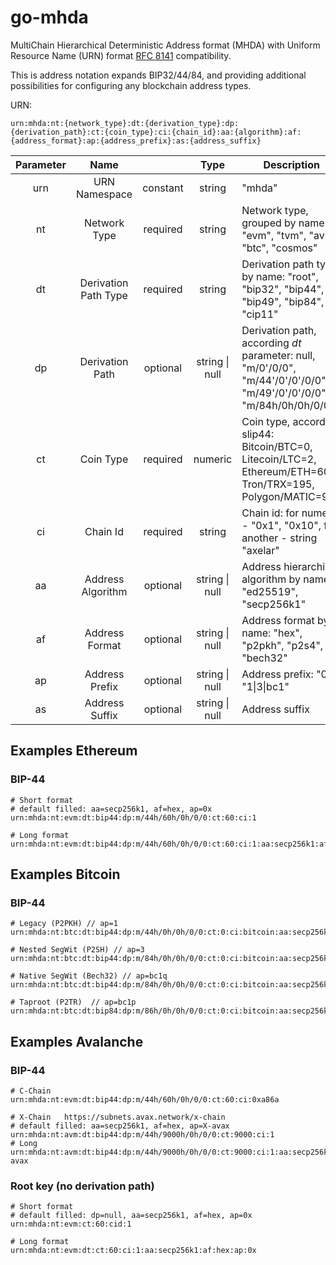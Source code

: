 # go-mhda

MultiChain Hierarchical Deterministic Address format (MHDA) with Uniform Resource Name (URN)
format [RFC 8141](https://datatracker.ietf.org/doc/rfc8141/) compatibility.

This is address notation expands BIP32/44/84, and providing additional possibilities for configuring 
any blockchain address types.

URN:

```
urn:mhda:nt:{network_type}:dt:{derivation_type}:dp:{derivation_path}:ct:{coin_type}:ci:{chain_id}:aa:{algorithm}:af:{address_format}:ap:{address_prefix}:as:{address_suffix}
```

| **Parameter** |       **Name**       |          |    **Type**    | **Description**                                                                                                      |
|:-------------:|:--------------------:|:--------:|:--------------:|----------------------------------------------------------------------------------------------------------------------|
|      urn      |    URN Namespace     | constant |     string     | "mhda"                                                                                                               |
|      nt       |     Network Type     | required |     string     | Network type, grouped by name: "evm", "tvm", "avm", "btc", "cosmos"                                                  |                                                             |
|      dt       | Derivation Path Type | required |     string     | Derivation path type by name: "root", "bip32", "bip44", "bip49", "bip84", "cip11"                                    |
|      dp       |   Derivation Path    | optional | string \| null | Derivation path, according *dt* parameter: null, "m/0'/0/0", "m/44'/0'/0'/0/0", "m/49'/0'/0'/0/0", "m/84h/0h/0h/0/0" |
|      ct       |      Coin Type       | required |    numeric     | Coin type, according slip44: Bitcoin/BTC=0, Litecoin/LTC=2, Ethereum/ETH=60, Tron/TRX=195, Polygon/MATIC=966         |
|      ci       |       Chain Id       | required |     string     | Chain id: for numeric - "0x1", "0x10", for another - string "axelar"                                                 |
|      aa       |  Address Algorithm   | optional | string \| null | Address hierarchical algorithm by name: "ed25519", "secp256k1"                                                       |
|      af       |    Address Format    | optional | string \| null | Address format by name: "hex", "p2pkh", "p2s4", "bech32"                                                             |
|      ap       |    Address Prefix    | optional | string \| null | Address prefix: "0x", "1\|3\|bc1"                                                                                    |
|      as       |    Address Suffix    | optional | string \| null | Address suffix                                                                                                       |

## Examples Ethereum

### BIP-44

```
# Short format
# default filled: aa=secp256k1, af=hex, ap=0x
urn:mhda:nt:evm:dt:bip44:dp:m/44h/60h/0h/0/0:ct:60:ci:1

# Long format
urn:mhda:nt:evm:dt:bip44:dp:m/44h/60h/0h/0/0:ct:60:ci:1:aa:secp256k1:af:hex:ap:0x
```

## Examples Bitcoin

### BIP-44
```
# Legacy (P2PKH) // ap=1
urn:mhda:nt:btc:dt:bip44:dp:m/44h/0h/0h/0/0:ct:0:ci:bitcoin:aa:secp256k1:af:p2pkh:ap:1

# Nested SegWit (P2SH) // ap=3
urn:mhda:nt:btc:dt:bip44:dp:m/84h/0h/0h/0/0:ct:0:ci:bitcoin:aa:secp256k1:af:p2sh:ap:3

# Native SegWit (Bech32) // ap=bc1q
urn:mhda:nt:btc:dt:bip44:dp:m/84h/0h/0h/0/0:ct:0:ci:bitcoin:aa:secp256k1:af:p2pkh:ap:bc1q

# Taproot (P2TR)  // ap=bc1p
urn:mhda:nt:btc:dt:bip84:dp:m/86h/0h/0h/0/0:ct:0:ci:bitcoin:aa:secp256k1:af:p2pkh:ap:bc1p

```

## Examples Avalanche

### BIP-44

```
# C-Chain
urn:mhda:nt:evm:dt:bip44:dp:m/44h/60h/0h/0/0:ct:60:ci:0xa86a

# X-Chain   https://subnets.avax.network/x-chain
# default filled: aa=secp256k1, af=hex, ap=X-avax
urn:mhda:nt:avm:dt:bip44:dp:m/44h/9000h/0h/0/0:ct:9000:ci:1
# Long
urn:mhda:nt:avm:dt:bip44:dp:m/44h/9000h/0h/0/0:ct:9000:ci:1:aa:secp256k1:af:hex:ap:X-avax

```

### Root key (no derivation path)

```
# Short format
# default filled: dp=null, aa=secp256k1, af=hex, ap=0x
urn:mhda:nt:evm:ct:60:cid:1

# Long format
urn:mhda:nt:evm:dt:ct:60:ci:1:aa:secp256k1:af:hex:ap:0x
```